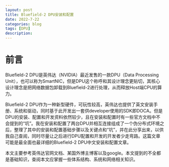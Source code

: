 ```yaml
---
layout: post
title: Bluefield-2 DPU安装和配置
date: 2022-7-22
categories: blog
tags: [DPU]
description:
---
```


# 前言

Bluefield-2 DPU是英伟达（NVIDIA）最近发售的一款DPU（Data Processing Unit），也可以称为SmartNIC，但是DPU这个称呼和其设计理念更贴切，其核心设计理念是把网络数据包卸载到Bluefield-2进行处理，从而释放Host端CPU的算力。

Bluefield-2 DPU作为一种新型硬件，可玩性较高，英伟达也提供了英文安装手册、系统和驱动，同时基于此开发出一套供developer使用的SDK即DOCA。但是DPU的安装、配置和开发资料依然较少，且在安装和配置时有一些官方文档中不会提到的“坑”。我在安装和配置了两台DPU并相互连接组成了一个伪分布式环境之后，整理了其中的安装和配置基础步骤以及关键点和“坑”，并在此分享出来，以供我自己查阅，同时尽量让之后进行DPU配置和开发的开发者少走弯路。这篇文章可能是最全面也最详细的Bluefield-2 DPU中文安装和配置文章。

本文主要参考英伟达官网文档、某国外博主博客以及google。本文提到的不全都是基础知识，查阅本文应掌握一些体系结构、系统和网络相关知识。